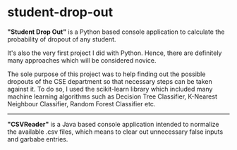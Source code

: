 # student-drop-out

<b>"Student Drop Out"</b> is a Python based console application to calculate the probability of dropout of any student.

It's also the very first project I did with Python. Hence, there are definitely many approaches which will be considered novice.

The sole purpose of this project was to help finding out the possible dropouts of the CSE department so that necessary steps can be taken against it. To do so, I used the scikit-learn library which included many machine learning algorithms such as Decision Tree Classifier, K-Nearest Neighbour Classifier, Random Forest Classifier etc.

*************************

<b>"CSVReader"</b> is a Java based console application intended to normalize the available .csv files, which means to clear out unnecessary false inputs and garbabe entries.
